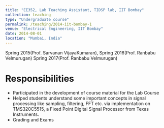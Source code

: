 ```yaml
---
title: "EE352, Lab Teaching Assistant, TIDSP lab, IIT Bombay"
collection: teaching
type: "Undergraduate course"
permalink: /teaching/2014-iit-bombay-1
venue: "Electrical Engineering, IIT Bombay"
date: 2014-08-01
location: "Mumbai, India"
---
```

Spring 2015(Prof. Sarvanan VijayaKumaran), 
Spring 2016(Prof. Ranbabu Velmurugan)
Spring 2017(Prof. Ranbabu Velmurugan)

Responsibilities
======
- Participated in the development of course material for the Lab Course
- Helped students understand some important concepts in signal processing like sampling, filtering, FFT etc. via implementation on TMS320C5515, a Fixed Point Digital Signal Processor from Texas Instruments.
- Grading and Exams
